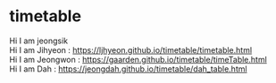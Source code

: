 # timetable

Hi I am jeongsik <br>
Hi I am Jihyeon : https://ljhyeon.github.io/timetable/timetable.html <br>
Hi I am Jeongwon : https://gaarden.github.io/timetable/timeTable.html <br>
Hi I am Dah : https://jeongdah.github.io/timetable/dah_table.html <br>

